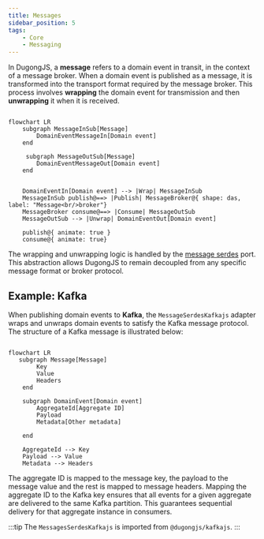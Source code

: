 ```yaml
---
title: Messages
sidebar_position: 5
tags:
    - Core
    - Messaging
---
```


In DugongJS, a **message** refers to a domain event in transit, in the context of a message broker. When a domain event is published as a message, it is transformed into the transport format required by the message broker. This process involves **wrapping** the domain event for transmission and then **unwrapping** it when it is received.

```mermaid

flowchart LR
    subgraph MessageInSub[Message]
        DomainEventMessageIn[Domain event]
    end

     subgraph MessageOutSub[Message]
        DomainEventMessageOut[Domain event]
    end


    DomainEventIn[Domain event] --> |Wrap| MessageInSub
    MessageInSub publish@==> |Publish| MessageBroker@{ shape: das, label: "Message<br/>broker"}
    MessageBroker consume@==> |Consume| MessageOutSub
    MessageOutSub --> |Unwrap| DomainEventOut[Domain event]

    publish@{ animate: true }
    consume@{ animate: true}
```

The wrapping and unwrapping logic is handled by the [message serdes](../ports//message-serdes.md) port. This abstraction allows DugongJS to remain decoupled from any specific message format or broker protocol.

## Example: Kafka

When publishing domain events to **Kafka**, the `MessageSerdesKafkajs` adapter wraps and unwraps domain events to satisfy the Kafka message protocol. The structure of a Kafka message is illustrated below:

```mermaid

flowchart LR
   subgraph Message[Message]
        Key
        Value
        Headers
    end

    subgraph DomainEvent[Domain event]
        AggregateId[Aggregate ID]
        Payload
        Metadata[Other metadata]

    end

    AggregateId --> Key
    Payload --> Value
    Metadata --> Headers

```

The aggregate ID is mapped to the message key, the payload to the message value and the rest is mapped to message headers. Mapping the aggregate ID to the Kafka key ensures that all events for a given aggregate are delivered to the same Kafka partition. This guarantees sequential delivery for that aggregate instance in consumers.

:::tip
The `MessagesSerdesKafkajs` is imported from `@dugongjs/kafkajs`.
:::
